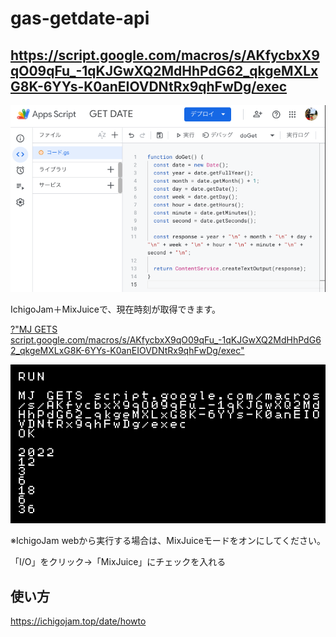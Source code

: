 # gas-getdate-api
## https://script.google.com/macros/s/AKfycbxX9qO09qFu_-1qKJGwXQ2MdHhPdG62_qkgeMXLxG8K-6YYs-K0anEIOVDNtRx9qhFwDg/exec

<img src="https://github.com/shoichi1031da/gas-getdate/blob/main/code.png">

IchigoJam＋MixJuiceで、現在時刻が取得できます。

<a href="https://fukuno.jig.jp/app/IchigoJam/#10%20%3F%22MJ%20GETS%20script.google.com%2Fmacros%2Fs%2FAKfycbxX9qO09qFu_-1qKJGwXQ2MdHhPdG62_qkgeMXLxG8K-6YYs-K0anEIOVDNtRx9qhFwDg%2Fexec%22%0A">?"MJ GETS script.google.com/macros/s/AKfycbxX9qO09qFu_-1qKJGwXQ2MdHhPdG62_qkgeMXLxG8K-6YYs-K0anEIOVDNtRx9qhFwDg/exec"</a>

<img src="https://github.com/shoichi1031da/gas-getdate/blob/main/result.png">

※IchigoJam webから実行する場合は、MixJuiceモードをオンにしてください。

「I/O」をクリック→「MixJuice」にチェックを入れる

## 使い方

https://ichigojam.top/date/howto

